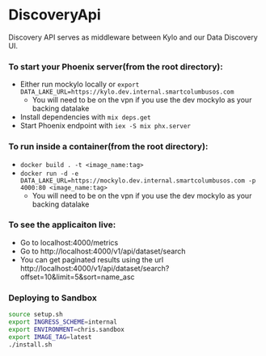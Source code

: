 # DiscoveryApi

Discovery API serves as middleware between Kylo and our Data Discovery UI.

### To start your Phoenix server(from the root directory):

  * Either run mockylo locally or `export DATA_LAKE_URL=https://kylo.dev.internal.smartcolumbusos.com`
    * You will need to be on the vpn if you use the dev mockylo as your backing datalake
  * Install dependencies with `mix deps.get`
  * Start Phoenix endpoint with `iex -S mix phx.server`

### To run inside a container(from the root directory):
  * `docker build . -t <image_name:tag>`
  * `docker run -d -e DATA_LAKE_URL=https://mockylo.dev.internal.smartcolumbusos.com -p 4000:80 <image_name:tag>`
    * You will need to be on the vpn if you use the dev mockylo as your backing datalake

### To see the applicaiton live:
  * Go to localhost:4000/metrics
  * Go to http://localhost:4000/v1/api/dataset/search
  * You can get paginated results using the url http://localhost:4000/v1/api/dataset/search?offset=10&limit=5&sort=name_asc

### Deploying to Sandbox

```bash
source setup.sh
export INGRESS_SCHEME=internal
export ENVIRONMENT=chris.sandbox
export IMAGE_TAG=latest
./install.sh
```